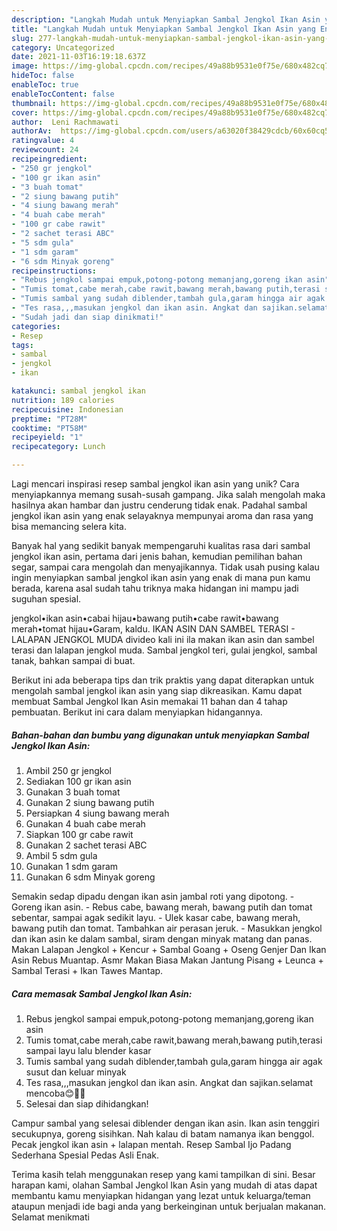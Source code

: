 ```yaml
---
description: "Langkah Mudah untuk Menyiapkan Sambal Jengkol Ikan Asin yang Enak"
title: "Langkah Mudah untuk Menyiapkan Sambal Jengkol Ikan Asin yang Enak"
slug: 277-langkah-mudah-untuk-menyiapkan-sambal-jengkol-ikan-asin-yang-enak
category: Uncategorized
date: 2021-11-03T16:19:18.637Z
image: https://img-global.cpcdn.com/recipes/49a88b9531e0f75e/680x482cq70/sambal-jengkol-ikan-asin-foto-resep-utama.jpg
hideToc: false
enableToc: true
enableTocContent: false
thumbnail: https://img-global.cpcdn.com/recipes/49a88b9531e0f75e/680x482cq70/sambal-jengkol-ikan-asin-foto-resep-utama.jpg
cover: https://img-global.cpcdn.com/recipes/49a88b9531e0f75e/680x482cq70/sambal-jengkol-ikan-asin-foto-resep-utama.jpg
author:  Leni Rachmawati
authorAv:  https://img-global.cpcdn.com/users/a63020f38429cdcb/60x60cq50/avatar.jpg
ratingvalue: 4
reviewcount: 24
recipeingredient:
- "250 gr jengkol"
- "100 gr ikan asin"
- "3 buah tomat"
- "2 siung bawang putih"
- "4 siung bawang merah"
- "4 buah cabe merah"
- "100 gr cabe rawit"
- "2 sachet terasi ABC"
- "5 sdm gula"
- "1 sdm garam"
- "6 sdm Minyak goreng"
recipeinstructions:
- "Rebus jengkol sampai empuk,potong-potong memanjang,goreng ikan asin"
- "Tumis tomat,cabe merah,cabe rawit,bawang merah,bawang putih,terasi sampai layu lalu blender kasar"
- "Tumis sambal yang sudah diblender,tambah gula,garam hingga air agak susut dan keluar minyak"
- "Tes rasa,,,masukan jengkol dan ikan asin. Angkat dan sajikan.selamat mencoba😊🙏🙏"
- "Sudah jadi dan siap dinikmati!"
categories:
- Resep
tags:
- sambal
- jengkol
- ikan

katakunci: sambal jengkol ikan 
nutrition: 189 calories
recipecuisine: Indonesian
preptime: "PT28M"
cooktime: "PT58M"
recipeyield: "1"
recipecategory: Lunch

---
```



Lagi mencari inspirasi resep sambal jengkol ikan asin yang unik? Cara menyiapkannya memang susah-susah gampang. Jika salah mengolah maka hasilnya akan hambar dan justru cenderung tidak enak. Padahal sambal jengkol ikan asin yang enak selayaknya mempunyai aroma dan rasa yang bisa memancing selera kita.


Banyak hal yang sedikit banyak mempengaruhi kualitas rasa dari sambal jengkol ikan asin, pertama dari jenis bahan, kemudian pemilihan bahan segar, sampai cara mengolah dan menyajikannya. Tidak usah pusing kalau ingin menyiapkan sambal jengkol ikan asin yang enak di mana pun kamu berada, karena asal sudah tahu triknya maka hidangan ini mampu jadi suguhan spesial.

jengkol•ikan asin•cabai hijau•bawang putih•cabe rawit•bawang merah•tomat hijau•Garam, kaldu. IKAN ASIN DAN SAMBEL TERASI - LALAPAN JENGKOL MUDA divideo kali ini ila makan ikan asin dan sambel terasi dan lalapan jengkol muda. Sambal jengkol teri, gulai jengkol, sambal tanak, bahkan sampai di buat.


Berikut ini ada beberapa tips dan trik praktis yang dapat diterapkan untuk mengolah sambal jengkol ikan asin yang siap dikreasikan. Kamu dapat membuat Sambal Jengkol Ikan Asin memakai 11 bahan dan 4 tahap pembuatan. Berikut ini cara dalam menyiapkan hidangannya.

<!--inarticleads1-->

##### Bahan-bahan dan bumbu yang digunakan untuk menyiapkan Sambal Jengkol Ikan Asin:

1. Ambil 250 gr jengkol
1. Sediakan 100 gr ikan asin
1. Gunakan 3 buah tomat
1. Gunakan 2 siung bawang putih
1. Persiapkan 4 siung bawang merah
1. Gunakan 4 buah cabe merah
1. Siapkan 100 gr cabe rawit
1. Gunakan 2 sachet terasi ABC
1. Ambil 5 sdm gula
1. Gunakan 1 sdm garam
1. Gunakan 6 sdm Minyak goreng


Semakin sedap dipadu dengan ikan asin jambal roti yang dipotong. - Goreng ikan asin. - Rebus cabe, bawang merah, bawang putih dan tomat sebentar, sampai agak sedikit layu. - Ulek kasar cabe, bawang merah, bawang putih dan tomat. Tambahkan air perasan jeruk. - Masukkan jengkol dan ikan asin ke dalam sambal, siram dengan minyak matang dan panas. Makan Lalapan Jengkol + Kencur + Sambal Goang + Oseng Genjer Dan Ikan Asin Rebus Muantap. Asmr Makan Biasa Makan Jantung Pisang + Leunca + Sambal Terasi + Ikan Tawes Mantap. 

<!--inarticleads2-->

##### Cara memasak Sambal Jengkol Ikan Asin:

1. Rebus jengkol sampai empuk,potong-potong memanjang,goreng ikan asin
1. Tumis tomat,cabe merah,cabe rawit,bawang merah,bawang putih,terasi sampai layu lalu blender kasar
1. Tumis sambal yang sudah diblender,tambah gula,garam hingga air agak susut dan keluar minyak
1. Tes rasa,,,masukan jengkol dan ikan asin. Angkat dan sajikan.selamat mencoba😊🙏🙏
1. Selesai dan siap dihidangkan!

Campur sambal yang selesai diblender dengan ikan asin. Ikan asin tenggiri secukupnya, goreng sisihkan. Nah kalau di batam namanya ikan benggol. Pecak jengkol ikan asin + lalapan mentah. Resep Sambal Ijo Padang Sederhana Spesial Pedas Asli Enak. 

Terima kasih telah menggunakan resep yang kami tampilkan di sini. Besar harapan kami, olahan Sambal Jengkol Ikan Asin yang mudah di atas dapat membantu kamu menyiapkan hidangan yang lezat untuk keluarga/teman ataupun menjadi ide bagi anda yang berkeinginan untuk berjualan makanan. Selamat menikmati
